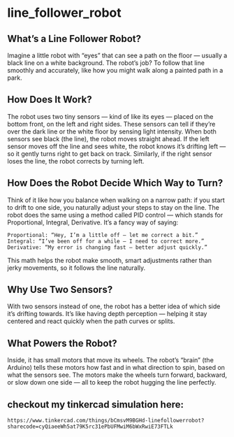 # line_follower_robot

## What’s a Line Follower Robot?
  Imagine a little robot with “eyes” that can see a path on the floor — usually a black line on a white background. The robot’s job? To follow that line smoothly and accurately,
like how you might walk along a painted path in a park.

## How Does It Work?
  The robot uses two tiny sensors — kind of like its eyes — placed on the bottom front, on the left and right sides. These sensors can tell if they’re over the dark line or the white floor by sensing light intensity.
  When both sensors see black (the line), the robot moves straight ahead.
  If the left sensor moves off the line and sees white, the robot knows it’s drifting left — so it gently turns right to get back on track.
  Similarly, if the right sensor loses the line, the robot corrects by turning left.

## How Does the Robot Decide Which Way to Turn?
  Think of it like how you balance when walking on a narrow path: if you start to drift to one side, you naturally adjust your steps to stay on the line.
  The robot does the same using a method called PID control — which stands for Proportional, Integral, Derivative. It’s a fancy way of saying:
    
    Proportional: “Hey, I’m a little off — let me correct a bit.”
    Integral: “I’ve been off for a while — I need to correct more.”
    Derivative: “My error is changing fast — better adjust quickly.”
  This math helps the robot make smooth, smart adjustments rather than jerky movements, so it follows the line naturally.

## Why Use Two Sensors?
  With two sensors instead of one, the robot has a better idea of which side it’s drifting towards.
  It’s like having depth perception — helping it stay centered and react quickly when the path curves or splits.

## What Powers the Robot?
  Inside, it has small motors that move its wheels. The robot’s “brain” (the Arduino) tells these motors how fast and in what direction to spin, based on what the sensors see.
  The motors make the wheels turn forward, backward, or slow down one side — all to keep the robot hugging the line perfectly.

## checkout my tinkercad simulation here:
    https://www.tinkercad.com/things/bCmsvM9BGHd-linefollowerrobot?sharecode=cyQiaeeWh5at79K5rc31ePbUFMwiM6bWxRwiE73FTLk
